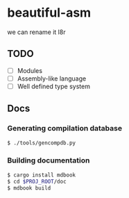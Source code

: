 # beautiful-asm
we can rename it l8r

## TODO

- [ ] Modules
- [ ] Assembly-like language
- [ ] Well defined type system

## Docs
### Generating compilation database
```sh
$ ./tools/gencompdb.py
```
### Building documentation
```sh
$ cargo install mdbook
$ cd $PROJ_ROOT/doc
$ mdbook build
```
